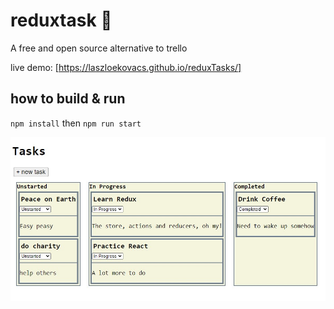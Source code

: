 # reduxtask 📝

A free and open source alternative to trello

live demo: [https://laszloekovacs.github.io/reduxTasks/]

## how to build & run

`npm install` then `npm run start`

![screensot](screenshot.jpg)
